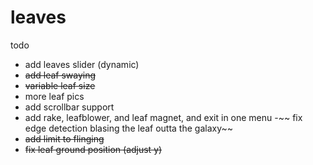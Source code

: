 # leaves
todo
- add leaves slider (dynamic)
- ~~add leaf swaying~~
- ~~variable leaf size~~
- more leaf pics
- add scrollbar support
- add rake, leafblower, and leaf magnet, and exit in one menu
-~~ fix edge detection blasing the leaf outta the galaxy~~
- ~~add limit to flinging~~
- ~~fix leaf ground position (adjust y)~~
